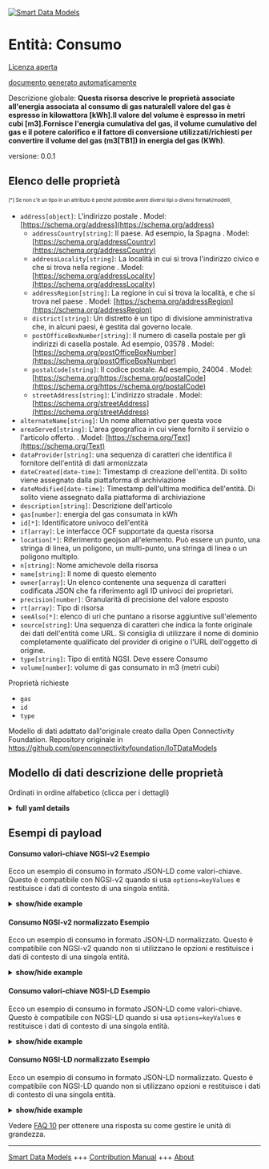 <!-- 10-Header -->  
[![Smart Data Models](https://smartdatamodels.org/wp-content/uploads/2022/01/SmartDataModels_logo.png "Logo")](https://smartdatamodels.org)  
Entità: Consumo  
===============<!-- /10-Header -->  
<!-- 15-License -->  
[Licenza aperta](https://github.com/smart-data-models//dataModel.OCF/blob/master/Consumption/LICENSE.md)  
[documento generato automaticamente](https://docs.google.com/presentation/d/e/2PACX-1vTs-Ng5dIAwkg91oTTUdt8ua7woBXhPnwavZ0FxgR8BsAI_Ek3C5q97Nd94HS8KhP-r_quD4H0fgyt3/pub?start=false&loop=false&delayms=3000#slide=id.gb715ace035_0_60)  
<!-- /15-License -->  
<!-- 20-Description -->  
Descrizione globale: **Questa risorsa descrive le proprietà associate all'energia associata al consumo di gas naturaleIl valore del gas è espresso in kilowattora [kWh].Il valore del volume è espresso in metri cubi [m3].Fornisce l'energia cumulativa del gas, il volume cumulativo del gas e il potere calorifico e il fattore di conversione utilizzati/richiesti per convertire il volume del gas (m3[TB1]) in energia del gas (KWh)**.  
versione: 0.0.1  
<!-- /20-Description -->  
<!-- 30-PropertiesList -->  

## Elenco delle proprietà  

<sup><sub>[*] Se non c'è un tipo in un attributo è perché potrebbe avere diversi tipi o diversi formati/modelli</sub></sup>.  
- `address[object]`: L'indirizzo postale  . Model: [https://schema.org/address](https://schema.org/address)	- `addressCountry[string]`: Il paese. Ad esempio, la Spagna  . Model: [https://schema.org/addressCountry](https://schema.org/addressCountry)  
	- `addressLocality[string]`: La località in cui si trova l'indirizzo civico e che si trova nella regione  . Model: [https://schema.org/addressLocality](https://schema.org/addressLocality)  
	- `addressRegion[string]`: La regione in cui si trova la località, e che si trova nel paese  . Model: [https://schema.org/addressRegion](https://schema.org/addressRegion)  
	- `district[string]`: Un distretto è un tipo di divisione amministrativa che, in alcuni paesi, è gestita dal governo locale.    
	- `postOfficeBoxNumber[string]`: Il numero di casella postale per gli indirizzi di casella postale. Ad esempio, 03578  . Model: [https://schema.org/postOfficeBoxNumber](https://schema.org/postOfficeBoxNumber)  
	- `postalCode[string]`: Il codice postale. Ad esempio, 24004  . Model: [https://schema.org/https://schema.org/postalCode](https://schema.org/https://schema.org/postalCode)  
	- `streetAddress[string]`: L'indirizzo stradale  . Model: [https://schema.org/streetAddress](https://schema.org/streetAddress)  
- `alternateName[string]`: Un nome alternativo per questa voce  - `areaServed[string]`: L'area geografica in cui viene fornito il servizio o l'articolo offerto.  . Model: [https://schema.org/Text](https://schema.org/Text)- `dataProvider[string]`: una sequenza di caratteri che identifica il fornitore dell'entità di dati armonizzata  - `dateCreated[date-time]`: Timestamp di creazione dell'entità. Di solito viene assegnato dalla piattaforma di archiviazione  - `dateModified[date-time]`: Timestamp dell'ultima modifica dell'entità. Di solito viene assegnato dalla piattaforma di archiviazione  - `description[string]`: Descrizione dell'articolo  - `gas[number]`: energia del gas consumata in kWh  - `id[*]`: Identificatore univoco dell'entità  - `if[array]`: Le interfacce OCF supportate da questa risorsa  - `location[*]`: Riferimento geojson all'elemento. Può essere un punto, una stringa di linea, un poligono, un multi-punto, una stringa di linea o un poligono multiplo.  - `n[string]`: Nome amichevole della risorsa  - `name[string]`: Il nome di questo elemento  - `owner[array]`: Un elenco contenente una sequenza di caratteri codificata JSON che fa riferimento agli ID univoci dei proprietari.  - `precision[number]`: Granularità di precisione del valore esposto  - `rt[array]`: Tipo di risorsa  - `seeAlso[*]`: elenco di uri che puntano a risorse aggiuntive sull'elemento  - `source[string]`: Una sequenza di caratteri che indica la fonte originale dei dati dell'entità come URL. Si consiglia di utilizzare il nome di dominio completamente qualificato del provider di origine o l'URL dell'oggetto di origine.  - `type[string]`: Tipo di entità NGSI. Deve essere Consumo  - `volume[number]`: volume di gas consumato in m3 (metri cubi)  <!-- /30-PropertiesList -->  
<!-- 35-RequiredProperties -->  
Proprietà richieste  
- `gas`  - `id`  - `type`  <!-- /35-RequiredProperties -->  
<!-- 40-RequiredProperties -->  
Modello di dati adattato dall'originale creato dalla Open Connectivity Foundation. Repository originale in https://github.com/openconnectivityfoundation/IoTDataModels  
<!-- /40-RequiredProperties -->  
<!-- 50-DataModelHeader -->  
## Modello di dati descrizione delle proprietà  
Ordinati in ordine alfabetico (clicca per i dettagli)  
<!-- /50-DataModelHeader -->  
<!-- 60-ModelYaml -->  
<details><summary><strong>full yaml details</strong></summary>    
```yaml  
Consumption:    
  description: 'This Resource describes Properties associated with the energy associated with the consumption of natural gasThe gas value is in kilowatt hours [kWh].The volume value is in metres cubed [m3].Provides the cumulative gas energy, the cumulative gas volume and the calorific value and conversion factor used/required to convert from gas volume (m3[TB1]) to gas energy (KWh).'    
  properties:    
    address:    
      description: The mailing address    
      properties:    
        addressCountry:    
          description: 'The country. For example, Spain'    
          type: string    
          x-ngsi:    
            model: https://schema.org/addressCountry    
            type: Property    
        addressLocality:    
          description: 'The locality in which the street address is, and which is in the region'    
          type: string    
          x-ngsi:    
            model: https://schema.org/addressLocality    
            type: Property    
        addressRegion:    
          description: 'The region in which the locality is, and which is in the country'    
          type: string    
          x-ngsi:    
            model: https://schema.org/addressRegion    
            type: Property    
        district:    
          description: 'A district is a type of administrative division that, in some countries, is managed by the local government'    
          type: string    
          x-ngsi:    
            type: Property    
        postOfficeBoxNumber:    
          description: 'The post office box number for PO box addresses. For example, 03578'    
          type: string    
          x-ngsi:    
            model: https://schema.org/postOfficeBoxNumber    
            type: Property    
        postalCode:    
          description: 'The postal code. For example, 24004'    
          type: string    
          x-ngsi:    
            model: https://schema.org/https://schema.org/postalCode    
            type: Property    
        streetAddress:    
          description: The street address    
          type: string    
          x-ngsi:    
            model: https://schema.org/streetAddress    
            type: Property    
        streetNr:    
          description: Number identifying a specific property on a public street    
          type: string    
          x-ngsi:    
            type: Property    
      type: object    
      x-ngsi:    
        model: https://schema.org/address    
        type: Property    
    alternateName:    
      description: An alternative name for this item    
      type: string    
      x-ngsi:    
        type: Property    
    areaServed:    
      description: The geographic area where a service or offered item is provided    
      type: string    
      x-ngsi:    
        model: https://schema.org/Text    
        type: Property    
    dataProvider:    
      description: A sequence of characters identifying the provider of the harmonised data entity    
      type: string    
      x-ngsi:    
        type: Property    
    dateCreated:    
      description: Entity creation timestamp. This will usually be allocated by the storage platform    
      format: date-time    
      type: string    
      x-ngsi:    
        type: Property    
    dateModified:    
      description: Timestamp of the last modification of the entity. This will usually be allocated by the storage platform    
      format: date-time    
      type: string    
      x-ngsi:    
        type: Property    
    description:    
      description: A description of this item    
      type: string    
      x-ngsi:    
        type: Property    
    gas:    
      description: gas energy consumed in kWh    
      minimum: 0    
      readOnly: true    
      type: number    
      x-ngsi:    
        type: Property    
    id:    
      anyOf:    
        - description: Identifier format of any NGSI entity    
          maxLength: 256    
          minLength: 1    
          pattern: ^[\w\-\.\{\}\$\+\*\[\]`|~^@!,:\\]+$    
          type: string    
          x-ngsi:    
            type: Property    
        - description: Identifier format of any NGSI entity    
          format: uri    
          type: string    
          x-ngsi:    
            type: Property    
      description: Unique identifier of the entity    
      x-ngsi:    
        type: Property    
    if:    
      description: The OCF Interfaces supported by this Resource    
      items:    
        enum:    
          - oic.if.r    
          - oic.if.baseline    
        type: string    
      minItems: 1    
      readOnly: true    
      type: array    
      uniqueItems: true    
      x-ngsi:    
        type: Property    
    location:    
      description: 'Geojson reference to the item. It can be Point, LineString, Polygon, MultiPoint, MultiLineString or MultiPolygon'    
      oneOf:    
        - description: Geojson reference to the item. Point    
          properties:    
            bbox:    
              items:    
                type: number    
              minItems: 4    
              type: array    
            coordinates:    
              items:    
                type: number    
              minItems: 2    
              type: array    
            type:    
              enum:    
                - Point    
              type: string    
          required:    
            - type    
            - coordinates    
          title: GeoJSON Point    
          type: object    
          x-ngsi:    
            type: GeoProperty    
        - description: Geojson reference to the item. LineString    
          properties:    
            bbox:    
              items:    
                type: number    
              minItems: 4    
              type: array    
            coordinates:    
              items:    
                items:    
                  type: number    
                minItems: 2    
                type: array    
              minItems: 2    
              type: array    
            type:    
              enum:    
                - LineString    
              type: string    
          required:    
            - type    
            - coordinates    
          title: GeoJSON LineString    
          type: object    
          x-ngsi:    
            type: GeoProperty    
        - description: Geojson reference to the item. Polygon    
          properties:    
            bbox:    
              items:    
                type: number    
              minItems: 4    
              type: array    
            coordinates:    
              items:    
                items:    
                  items:    
                    type: number    
                  minItems: 2    
                  type: array    
                minItems: 4    
                type: array    
              type: array    
            type:    
              enum:    
                - Polygon    
              type: string    
          required:    
            - type    
            - coordinates    
          title: GeoJSON Polygon    
          type: object    
          x-ngsi:    
            type: GeoProperty    
        - description: Geojson reference to the item. MultiPoint    
          properties:    
            bbox:    
              items:    
                type: number    
              minItems: 4    
              type: array    
            coordinates:    
              items:    
                items:    
                  type: number    
                minItems: 2    
                type: array    
              type: array    
            type:    
              enum:    
                - MultiPoint    
              type: string    
          required:    
            - type    
            - coordinates    
          title: GeoJSON MultiPoint    
          type: object    
          x-ngsi:    
            type: GeoProperty    
        - description: Geojson reference to the item. MultiLineString    
          properties:    
            bbox:    
              items:    
                type: number    
              minItems: 4    
              type: array    
            coordinates:    
              items:    
                items:    
                  items:    
                    type: number    
                  minItems: 2    
                  type: array    
                minItems: 2    
                type: array    
              type: array    
            type:    
              enum:    
                - MultiLineString    
              type: string    
          required:    
            - type    
            - coordinates    
          title: GeoJSON MultiLineString    
          type: object    
          x-ngsi:    
            type: GeoProperty    
        - description: Geojson reference to the item. MultiLineString    
          properties:    
            bbox:    
              items:    
                type: number    
              minItems: 4    
              type: array    
            coordinates:    
              items:    
                items:    
                  items:    
                    items:    
                      type: number    
                    minItems: 2    
                    type: array    
                  minItems: 4    
                  type: array    
                type: array    
              type: array    
            type:    
              enum:    
                - MultiPolygon    
              type: string    
          required:    
            - type    
            - coordinates    
          title: GeoJSON MultiPolygon    
          type: object    
          x-ngsi:    
            type: GeoProperty    
      x-ngsi:    
        type: GeoProperty    
    n:    
      description: Friendly name of the Resource    
      maxLength: 64    
      readOnly: true    
      type: string    
      x-ngsi:    
        type: Property    
    name:    
      description: The name of this item    
      type: string    
      x-ngsi:    
        type: Property    
    owner:    
      description: A List containing a JSON encoded sequence of characters referencing the unique Ids of the owner(s)    
      items:    
        anyOf:    
          - description: Identifier format of any NGSI entity    
            maxLength: 256    
            minLength: 1    
            pattern: ^[\w\-\.\{\}\$\+\*\[\]`|~^@!,:\\]+$    
            type: string    
            x-ngsi:    
              type: Property    
          - description: Identifier format of any NGSI entity    
            format: uri    
            type: string    
            x-ngsi:    
              type: Property    
        description: Unique identifier of the entity    
        x-ngsi:    
          type: Property    
      type: array    
      x-ngsi:    
        type: Property    
    precision:    
      description: Accuracy granularity of the exposed value    
      readOnly: true    
      type: number    
      x-ngsi:    
        type: Property    
    rt:    
      description: Resource Type    
      items:    
        enum:    
          - oic.r.gas.consumption    
        maxLength: 64    
        type: string    
      minItems: 1    
      readOnly: true    
      type: array    
      uniqueItems: true    
      x-ngsi:    
        type: Property    
    seeAlso:    
      description: list of uri pointing to additional resources about the item    
      oneOf:    
        - items:    
            format: uri    
            type: string    
          minItems: 1    
          type: array    
        - format: uri    
          type: string    
      x-ngsi:    
        type: Property    
    source:    
      description: 'A sequence of characters giving the original source of the entity data as a URL. Recommended to be the fully qualified domain name of the source provider, or the URL to the source object'    
      type: string    
      x-ngsi:    
        type: Property    
    type:    
      description: NGSI entity type. It has to be Consumption    
      enum:    
        - Consumption    
      type: string    
      x-ngsi:    
        type: Property    
    volume:    
      description: gas volume consumed in m3 (metres cubed)    
      minimum: 0    
      readOnly: true    
      type: number    
      x-ngsi:    
        type: Property    
  required:    
    - gas    
    - id    
    - type    
  type: object    
  x-derived-from: https://raw.githubusercontent.com/openconnectivityfoundation/IoTDataModels/master/GasConsumptionResURI.swagger.json    
  x-disclaimer: 'Redistribution and use in source and binary forms, with or without modification, are permitted  provided that the license conditions are met. Copyleft (c) 2022 Contributors to Smart Data Models Program'    
  x-license-url: https://github.com/smart-data-models/dataModel.OCF/blob/master/Consumption/LICENSE.md    
  x-model-schema: https://smart-data-models.github.io/dataModel.OCF/Consumption/schema.json    
  x-model-tags: OCF    
  x-version: 0.0.1    
```  
</details>    
<!-- /60-ModelYaml -->  
<!-- 70-MiddleNotes -->  
<!-- /70-MiddleNotes -->  
<!-- 80-Examples -->  
## Esempi di payload  
#### Consumo valori-chiave NGSI-v2 Esempio  
Ecco un esempio di consumo in formato JSON-LD come valori-chiave. Questo è compatibile con NGSI-v2 quando si usa `options=keyValues` e restituisce i dati di contesto di una singola entità.  
<details><summary><strong>show/hide example</strong></summary>    
```json  
{  
  "id": "urn:ngsi-ld:Consumption:id:MBLZ:89037969",  
  "dateCreated": "1994-06-10T09:16:21Z",  
  "dateModified": "1989-03-09T16:35:40Z",  
  "source": "About woman law fear water if lose serious. Point direction probably structure member.",  
  "name": "Forward recognize health where sit. Clearly space down attack. Really dream star specific.",  
  "alternateName": "Above ball glass give. Method alone mean particularly with. Off total nice heavy she pressure six pressure.",  
  "description": "Pretty increase miss daughter fall base represent. Month consider quite black.",  
  "dataProvider": "Party small finally girl.",  
  "owner": [  
    "urn:ngsi-ld:Consumption:items:CEYP:76446909",  
    "urn:ngsi-ld:Consumption:items:ACRF:69587722"  
  ],  
  "seeAlso": [  
    "urn:ngsi-ld:Consumption:items:PJCD:36748962",  
    "urn:ngsi-ld:Consumption:items:XIQR:39589952"  
  ],  
  "location": {  
    "type": "Point",  
    "coordinates": [  
      12.537086,  
      -64.777382  
    ]  
  },  
  "address": {  
    "streetAddress": "South now run girl whatever onto run. Father somebody production far away. Education tell member anything word amount truth. Environmental land join PM since plan school.",  
    "addressLocality": "Best increase hand above able test case explain. Record teach song. Western beautiful stuff dark.",  
    "addressRegion": "Small past second southern. Brother reveal Mr southern animal recently. Action activity manage try hundred truth really.",  
    "addressCountry": "Ask tend exist might tough trade between. One indeed of high one. Senior minute set only building southern outside. How threat sure share per do visit space.",  
    "postalCode": "Three college industry character.",  
    "postOfficeBoxNumber": "Not environmental expect former. Close through both because full specific. Mrs truth kind west science responsibility area enjoy."  
  },  
  "areaServed": "Staff up research read degree maybe body television. Finally drug Mr high. Traditional issue people south.",  
  "rt": [  
    "oic.r.gas.consumption",  
    "oic.r.gas.consumption"  
  ],  
  "if": [  
    "oic.if.r",  
    "oic.if.r"  
  ],  
  "n": "Walk past none truth sound small. Feel house road she against. Street interesting daughter be chair image. Still religious sit.",  
  "gas": {  
    "type": "Property",  
    "value": 696.9  
  },  
  "precision": {  
    "type": "Property",  
    "value": 321.2  
  },  
  "volume": {  
    "type": "Property",  
    "value": 991.4  
  },  
  "type": "Consumption"  
}  
```  
</details>  
#### Consumo NGSI-v2 normalizzato Esempio  
Ecco un esempio di consumo in formato JSON-LD normalizzato. Questo è compatibile con NGSI-v2 quando non si utilizzano le opzioni e restituisce i dati di contesto di una singola entità.  
<details><summary><strong>show/hide example</strong></summary>    
```json  
{  
  "id": {  
    "type": "string",  
    "value": "urn:ngsi-ld:Consumption:id:MBLZ:89037969"  
  },  
  "dateCreated": {  
    "format": "date-time",  
    "type": "string",  
    "value": "1994-06-10T09:16:21Z"  
  },  
  "dateModified": {  
    "format": "date-time",  
    "type": "string",  
    "value": "1989-03-09T16:35:40Z"  
  },  
  "source": {  
    "type": "string",  
    "value": "About woman law fear water if lose serious. Point direction probably structure member."  
  },  
  "name": {  
    "type": "string",  
    "value": "Forward recognize health where sit. Clearly space down attack. Really dream star specific."  
  },  
  "alternateName": {  
    "type": "string",  
    "value": "Above ball glass give. Method alone mean particularly with. Off total nice heavy she pressure six pressure."  
  },  
  "description": {  
    "type": "string",  
    "value": "Pretty increase miss daughter fall base represent. Month consider quite black."  
  },  
  "dataProvider": {  
    "type": "string",  
    "value": "Party small finally girl."  
  },  
  "owner": {  
    "type": "array",  
    "value": [  
      "urn:ngsi-ld:Consumption:items:CEYP:76446909",  
      "urn:ngsi-ld:Consumption:items:ACRF:69587722"  
    ]  
  },  
  "seeAlso": {  
    "type": "array",  
    "value": [  
      "urn:ngsi-ld:Consumption:items:PJCD:36748962",  
      "urn:ngsi-ld:Consumption:items:XIQR:39589952"  
    ]  
  },  
  "location": {  
    "type": "object",  
    "value": {  
      "type": "Point",  
      "coordinates": [  
        12.537086,  
        -64.777382  
      ]  
    }  
  },  
  "address": {  
    "type": "object",  
    "value": {  
      "streetAddress": "South now run girl whatever onto run. Father somebody production far away. Education tell member anything word amount truth. Environmental land join PM since plan school.",  
      "addressLocality": "Best increase hand above able test case explain. Record teach song. Western beautiful stuff dark.",  
      "addressRegion": "Small past second southern. Brother reveal Mr southern animal recently. Action activity manage try hundred truth really.",  
      "addressCountry": "Ask tend exist might tough trade between. One indeed of high one. Senior minute set only building southern outside. How threat sure share per do visit space.",  
      "postalCode": "Three college industry character.",  
      "postOfficeBoxNumber": "Not environmental expect former. Close through both because full specific. Mrs truth kind west science responsibility area enjoy."  
    }  
  },  
  "areaServed": {  
    "type": "string",  
    "value": "Staff up research read degree maybe body television. Finally drug Mr high. Traditional issue people south."  
  },  
  "rt": {  
    "type": "array",  
    "value": [  
      "oic.r.gas.consumption",  
      "oic.r.gas.consumption"  
    ]  
  },  
  "if": {  
    "type": "array",  
    "value": [  
      "oic.if.r",  
      "oic.if.r"  
    ]  
  },  
  "n": {  
    "type": "string",  
    "value": "Walk past none truth sound small. Feel house road she against. Street interesting daughter be chair image. Still religious sit."  
  },  
  "gas": {  
    "type": "object",  
    "value": {  
      "type": "Property",  
      "value": 696.9  
    }  
  },  
  "precision": {  
    "type": "object",  
    "value": {  
      "type": "Property",  
      "value": 321.2  
    }  
  },  
  "volume": {  
    "type": "object",  
    "value": {  
      "type": "Property",  
      "value": 991.4  
    }  
  },  
  "type": {  
    "type": "string",  
    "value": "Consumption"  
  }  
}  
```  
</details>  
#### Consumo valori-chiave NGSI-LD Esempio  
Ecco un esempio di consumo in formato JSON-LD come valori-chiave. Questo è compatibile con NGSI-LD quando si usa `options=keyValues` e restituisce i dati di contesto di una singola entità.  
<details><summary><strong>show/hide example</strong></summary>    
```json  
{  
    "id": "urn:ngsi-ld:Consumption:id:MBLZ:89037969",  
    "dateCreated": "1994-06-10T09:16:21Z",  
    "dateModified": "1989-03-09T16:35:40Z",  
    "source": "About woman law fear water if lose serious. Point direction probably structure member.",  
    "name": "Forward recognize health where sit. Clearly space down attack. Really dream star specific.",  
    "alternateName": "Above ball glass give. Method alone mean particularly with. Off total nice heavy she pressure six pressure.",  
    "description": "Pretty increase miss daughter fall base represent. Month consider quite black.",  
    "dataProvider": "Party small finally girl.",  
    "owner": [  
        "urn:ngsi-ld:Consumption:items:CEYP:76446909",  
        "urn:ngsi-ld:Consumption:items:ACRF:69587722"  
    ],  
    "seeAlso": [  
        "urn:ngsi-ld:Consumption:items:PJCD:36748962",  
        "urn:ngsi-ld:Consumption:items:XIQR:39589952"  
    ],  
    "location": {  
        "type": "Point",  
        "coordinates": [  
            12.537086,  
            -64.777382  
        ]  
    },  
    "address": {  
        "streetAddress": "South now run girl whatever onto run. Father somebody production far away. Education tell member anything word amount truth. Environmental land join PM since plan school.",  
        "addressLocality": "Best increase hand above able test case explain. Record teach song. Western beautiful stuff dark.",  
        "addressRegion": "Small past second southern. Brother reveal Mr southern animal recently. Action activity manage try hundred truth really.",  
        "addressCountry": "Ask tend exist might tough trade between. One indeed of high one. Senior minute set only building southern outside. How threat sure share per do visit space.",  
        "postalCode": "Three college industry character.",  
        "postOfficeBoxNumber": "Not environmental expect former. Close through both because full specific. Mrs truth kind west science responsibility area enjoy."  
    },  
    "areaServed": "Staff up research read degree maybe body television. Finally drug Mr high. Traditional issue people south.",  
    "rt": [  
        "oic.r.gas.consumption",  
        "oic.r.gas.consumption"  
    ],  
    "if": [  
        "oic.if.r",  
        "oic.if.r"  
    ],  
    "n": "Walk past none truth sound small. Feel house road she against. Street interesting daughter be chair image. Still religious sit.",  
    "gas": {  
        "type": "Property",  
        "value": 696.9  
    },  
    "precision": {  
        "type": "Property",  
        "value": 321.2  
    },  
    "volume": {  
        "type": "Property",  
        "value": 991.4  
    },  
    "type": "Consumption",  
    "@context": [  
        "https://smartdatamodels.org/context.jsonld",  
        "https://raw.githubusercontent.com/smart-data-models/dataModel.OCF/master/context.jsonld"  
    ]  
}  
```  
</details>  
#### Consumo NGSI-LD normalizzato Esempio  
Ecco un esempio di consumo in formato JSON-LD normalizzato. Questo è compatibile con NGSI-LD quando non si utilizzano opzioni e restituisce i dati di contesto di una singola entità.  
<details><summary><strong>show/hide example</strong></summary>    
```json  
{  
    "id": "urn:ngsi-ld:Consumption:id:RWEB:24364675",  
    "dateCreated": {  
        "type": "Property",  
        "value": {  
            "@type": "DateTime",  
            "@value": "1989-07-06T18:37:14Z"  
        }  
    },  
    "dateModified": {  
        "type": "Property",  
        "value": {  
            "@type": "DateTime",  
            "@value": "1994-11-08T02:45:06Z"  
        }  
    },  
    "source": {  
        "type": "Property",  
        "value": "Son worry animal. Foot service including any manage policy."  
    },  
    "name": {  
        "type": "Property",  
        "value": "Green decade man. Stuff different too security analysis."  
    },  
    "alternateName": {  
        "type": "Property",  
        "value": "Hundred how live approach. More impact deep agree. Major system represent indeed."  
    },  
    "description": {  
        "type": "Property",  
        "value": "Push country they simply management will. Must pressure quite remain."  
    },  
    "dataProvider": {  
        "type": "Property",  
        "value": "Model participant position music three agency yes medical. Thought analysis space sort eight budget. Computer while less sea listen project."  
    },  
    "owner": {  
        "type": "Property",  
        "value": [  
            "urn:ngsi-ld:Consumption:items:SUTR:00014807",  
            "urn:ngsi-ld:Consumption:items:SIDL:46053291"  
        ]  
    },  
    "seeAlso": {  
        "type": "Property",  
        "value": [  
            "urn:ngsi-ld:Consumption:items:WHLG:61639670"  
        ]  
    },  
    "location": {  
        "type": "Property",  
        "value": {  
            "type": "Point",  
            "coordinates": [  
                -41.379881,  
                -97.456012  
            ]  
        }  
    },  
    "address": {  
        "type": "Property",  
        "value": {  
            "streetAddress": "Visit economic size. Raise sign statement.",  
            "addressLocality": "Bar safe production suddenly be. Their former say from recently fact.",  
            "addressRegion": "Give tell everything political admit world fear. Teacher under area feel reveal.",  
            "addressCountry": "Bed dream fast three. Particularly onto enough painting.",  
            "postalCode": "Create nothing major sometimes international work. Management Congress building meet. Teacher minute particular should.",  
            "postOfficeBoxNumber": "Improve report forget or. Congress interview peace nature player. Should TV yard my increase music."  
        }  
    },  
    "areaServed": {  
        "type": "Property",  
        "value": "Upon century information event act. Two suggest this health just fly."  
    },  
    "rt": {  
        "type": "Property",  
        "value": [  
            "oic.r.gas.consumption"  
        ]  
    },  
    "if": {  
        "type": "Property",  
        "value": [  
            "oic.if.baseline"  
        ]  
    },  
    "n": {  
        "type": "Property",  
        "value": "Key there sea. Difficult wonder moment paper suggest huge. Fear population major stage."  
    },  
    "gas": {  
        "type": "Property",  
        "value": 217.2  
    },  
    "precision": {  
        "type": "Property",  
        "value": 963.4  
    },  
    "volume": {  
        "type": "Property",  
        "value": 213.0  
    },  
    "type": "Consumption",  
    "@context": [  
        "https://smartdatamodels.org/context.jsonld",  
        "https://raw.githubusercontent.com/smart-data-models/dataModel.OCF/master/context.jsonld"  
    ]  
}  
```  
</details><!-- /80-Examples -->  
<!-- 90-FooterNotes -->  
<!-- /90-FooterNotes -->  
<!-- 95-Units -->  
Vedere [FAQ 10](https://smartdatamodels.org/index.php/faqs/) per ottenere una risposta su come gestire le unità di grandezza.  
<!-- /95-Units -->  
<!-- 97-LastFooter -->  
---  
[Smart Data Models](https://smartdatamodels.org) +++ [Contribution Manual](https://bit.ly/contribution_manual) +++ [About](https://bit.ly/Introduction_SDM)<!-- /97-LastFooter -->  
